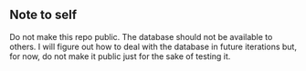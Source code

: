 ## Note to self

Do not make this repo public. The database should not be available to others. I will figure out how to deal with the database in future iterations but, for now, do not make it public just for the sake of testing it.